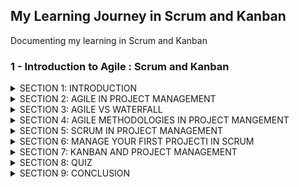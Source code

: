## My Learning Journey in Scrum and Kanban                                                      
Documenting my learning in Scrum and Kanban

### 1 - Introduction to Agile : Scrum and Kanban 
<details>
<summary> SECTION 1: INTRODUCTION </summary>


</details>

<details>
<summary> SECTION 2: AGILE IN PROJECT MANAGEMENT </summary>


</details>

<details>
<summary> SECTION 3: AGILE VS WATERFALL </summary>


</details>

<details>
<summary> SECTION 4: AGILE METHODOLOGIES IN PROJECT MANGEMENT </summary>


</details>

<details>
<summary> SECTION 5: SCRUM IN PROJECT MANAGEMENT </summary>


</details>

<details>
<summary> SECTION 6: MANAGE YOUR FIRST PROJECTI IN SCRUM </summary>


</details>

<details>
<summary> SECTION 7: KANBAN AND PROJECT MANAGEMENT </summary>


</details>

<details>
<summary> SECTION 8: QUIZ </summary>


</details>

<details>
<summary> SECTION 9: CONCLUSION </summary>


</details>

